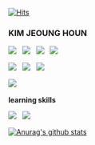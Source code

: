 
 [![Hits](https://hits.seeyoufarm.com/api/count/incr/badge.svg?url=https%3A%2F%2Fgithub.com%2Fjhva%2Fhit-counter&count_bg=%2379C83D&title_bg=%23555555&icon=&icon_color=%23FFFFFF&title=hits&edge_flat=false)](https://hits.seeyoufarm.com)

 ### KIM JEOUNG HOUN





<img src="https://img.shields.io/badge/React-61DAFB?style=flat-square&logo=React&logoColor=white"/> &nbsp;
<img src="https://img.shields.io/badge/ReactNative-blue?style=flat-square&logo=React&logoColor=white"/> &nbsp;
<img src="https://img.shields.io/badge/TypeScript-3178C6?style=flat-square&logo=typescript&logoColor=white"/> &nbsp;
<img src="https://img.shields.io/badge/VueJS-4FC08D?style=flat-square&logo=Vue.js&logoColor=white"/> &nbsp;  



<img src="https://img.shields.io/badge/Spring-6DB33F?style=flat-square&logo=Spring&logoColor=white"/> &nbsp;
<img src="https://img.shields.io/badge/Mysql-4479A1?style=flat-square&logo=Mysql&logoColor=white"/> &nbsp;
<img src="https://img.shields.io/badge/Kotlin-7F52FF?style=flat-square&logo=Kotlin&logoColor=white"/> &nbsp;  

<img src="https://img.shields.io/badge/docker-2496ED?style=flat-square&logo=docker&logoColor=white"/> &nbsp;  




<b>learning skills</b>

<img src="https://img.shields.io/badge/kubernetes-326CE5?style=flat-square&logo=kubernetes&logoColor=white"/> &nbsp;
<img src="https://img.shields.io/badge/express-000000?style=flat-square&logo=express&logoColor=white"/> &nbsp; 

[![Anurag's github stats](https://github-readme-stats.vercel.app/api?username=jhva)](https://github.com/anuraghazra/github-readme-stats)



<!--
**100dongwoo/100dongwoo** is a ✨ _special_ ✨ repository because its `README.md` (this file) appears on your GitHub profile.

Here are some ideas to get you started:

- 🔭 I’m currently working on ...
- 🌱 I’m currently learning ...
- 👯 I’m looking to collaborate on ...
- 🤔 I’m looking for help with ...
- 💬 Ask me about ...
- 📫 How to reach me: ...
- 😄 Pronouns: ...
- ⚡ Fun fact: ...
-->
